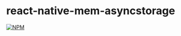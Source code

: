 # react-native-mem-asyncstorage
[![NPM](https://nodei.co/npm/react-native-mem-asyncstorage.png)](https://nodei.co/npm/react-native-mem-asyncstorage/)
